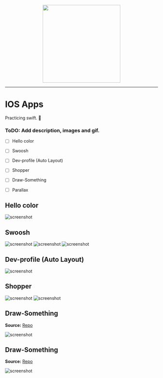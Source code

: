 <p align="center">
  <img width="256" height="256" src="https://raw.githubusercontent.com/chuiizeet/Road-to-Swift-5.1/master/screenshots/swift_logo.png?token=AFTNXEO7RHJYA6UO6J625OK4Z7C72">
</p>

----------

# IOS Apps
Practicing swift. 🥶

### ToDO: Add description, images and gif.

- [ ] Hello color
- [ ] Swoosh
- [ ] Dev-profile (Auto Layout)
- [ ] Shopper
- [ ] Draw-Something
- [ ] Parallax


## Hello color
![screenshot](https://raw.githubusercontent.com/chuiizeet/IOS-apps-hobby/master/screenshots/hello_color.png)

## Swoosh

![screenshot](https://raw.githubusercontent.com/chuiizeet/IOS-apps-hobby/master/screenshots/swoosh_0.png) ![screenshot](https://raw.githubusercontent.com/chuiizeet/IOS-apps-hobby/master/screenshots/swoosh_1.png) ![screenshot](https://raw.githubusercontent.com/chuiizeet/IOS-apps-hobby/master/screenshots/swoosh_2.png)

## Dev-profile (Auto Layout)

![screenshot](https://raw.githubusercontent.com/chuiizeet/IOS-apps-hobby/master/screenshots/dev-profile.png)

## Shopper

![screenshot](https://raw.githubusercontent.com/chuiizeet/IOS-apps-hobby/master/screenshots/shopper_0.png) ![screenshot](https://raw.githubusercontent.com/chuiizeet/IOS-apps-hobby/master/screenshots/shopper_1.png)

## Draw-Something

**Source:** [Repo](https://github.com/chuiizeet/Draw-Something)  

  ![screenshot](https://raw.githubusercontent.com/chuiizeet/Draw-Something/master/screenshots/draw-something.png)

## Draw-Something

**Source:** [Repo](https://github.com/chuiizeet/Parallax)  

  ![screenshot](https://raw.githubusercontent.com/chuiizeet/Parallax/master/screenshots/parallax.gif)
